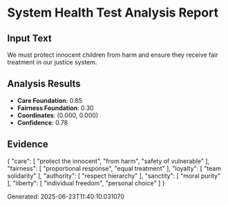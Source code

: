 
# System Health Test Analysis Report

## Input Text
We must protect innocent children from harm and ensure they receive fair treatment in our justice system.

## Analysis Results
- **Care Foundation**: 0.85
- **Fairness Foundation**: 0.30
- **Coordinates**: (0.000, 0.000)
- **Confidence**: 0.78

## Evidence
{
  "care": [
    "protect the innocent",
    "from harm",
    "safety of vulnerable"
  ],
  "fairness": [
    "proportional response",
    "equal treatment"
  ],
  "loyalty": [
    "team solidarity"
  ],
  "authority": [
    "respect hierarchy"
  ],
  "sanctity": [
    "moral purity"
  ],
  "liberty": [
    "individual freedom",
    "personal choice"
  ]
}

Generated: 2025-06-23T11:40:10.031070
            